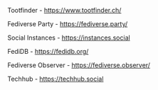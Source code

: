 
Tootfinder - https://www.tootfinder.ch/

Fediverse Party - https://fediverse.party/

Social Instances - https://instances.social

FediDB - https://fedidb.org/

Fediverse Observer - https://fediverse.observer/

Techhub - https://techhub.social


